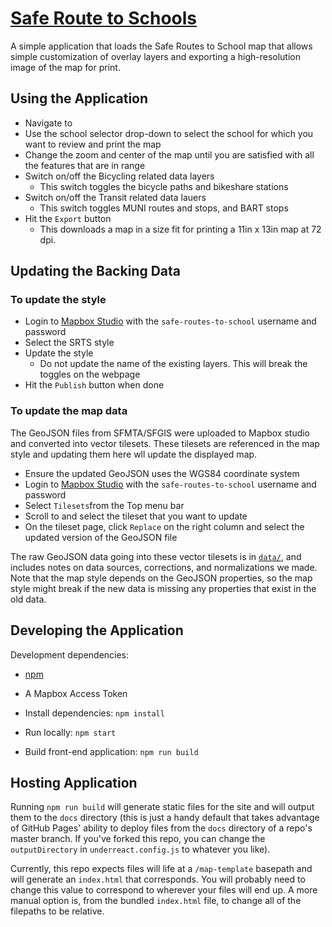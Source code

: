 # [Safe Route to Schools](http://www.sfsaferoutes.org/)

A simple application that loads the Safe Routes to School map that allows simple
customization of overlay layers and exporting a high-resolution image of the map
for print.

## Using the Application

- Navigate to <URL>
- Use the school selector drop-down to select the school for which you want to
  review and print the map
- Change the zoom and center of the map until you are satisfied with all the
  features that are in range
- Switch on/off the Bicycling related data layers
  * This switch toggles the bicycle paths and bikeshare stations
- Switch on/off the Transit related data lauers
  * This switch toggles MUNI routes and stops, and BART stops
- Hit the `Export` button
  * This downloads a map in a size fit for printing a 11in x 13in map at 72 dpi.

## Updating the Backing Data

### To update the style
- Login to [Mapbox Studio](https://studio.mapbox.com/) with the
  `safe-routes-to-school` username and password
- Select the SRTS style
- Update the style
    * Do not update the name of the existing layers. This will break the toggles
      on the webpage
- Hit the `Publish` button when done

### To update the map data

The GeoJSON files from SFMTA/SFGIS were uploaded to Mapbox studio and converted
into vector tilesets. These tilesets are referenced in the map style and
updating them here wll update the displayed map.

- Ensure the updated GeoJSON uses the WGS84 coordinate system
- Login to [Mapbox Studio](https://studio.mapbox.com/) with the
  `safe-routes-to-school` username and password
- Select `Tilesets`from the Top menu bar
- Scroll to and select the tileset that you want to update
- On the tileset page, click `Replace` on the right column and select the
  updated version of the GeoJSON file

The raw GeoJSON data going into these vector tilesets is in [`data/`](data/),
and includes notes on data sources, corrections, and normalizations we
made. Note that the map style depends on the GeoJSON properties, so the map
style might break if the new data is missing any properties that exist in the
old data.

## Developing the Application

Development dependencies:

- [npm][npm]
- A Mapbox Access Token

- Install dependencies: `npm install`
- Run locally: `npm start`
- Build front-end application: `npm run build`

[npm]: https://www.npmjs.com/get-npm

## Hosting Application

Running `npm run build` will generate static files for the site and will output them to the `docs` directory (this is just a handy default that takes advantage of GitHub Pages' ability to deploy files from the `docs` directory of a repo's master branch. If you've forked this repo, you can change the `outputDirectory` in `underreact.config.js` to whatever you like). 

Currently, this repo expects files will life at a `/map-template` basepath and will generate an `index.html` that corresponds. You will probably need to change this value to correspond to wherever your files will end up. A more manual option is, from the bundled `index.html` file, to change all of the filepaths to be relative. 
